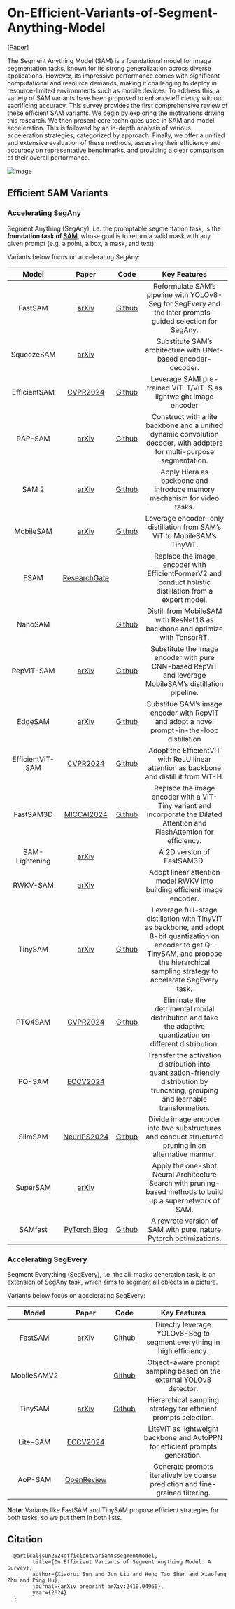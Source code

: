 # On-Efficient-Variants-of-Segment-Anything-Model
[[Paper]](https://arxiv.org/abs/2410.04960)

The Segment Anything Model (SAM) is a foundational model for image segmentation tasks, known for its strong generalization across diverse applications. However, its impressive performance comes with significant computational and resource demands, making it challenging to deploy in resource-limited environments such as mobile devices. To address this, a variety of SAM variants have been proposed to enhance efficiency without sacrificing accuracy. This survey provides the first comprehensive review of these efficient SAM variants. We begin by exploring the motivations driving this research. We then present core techniques used in SAM and model acceleration. This is followed by an in-depth analysis of various acceleration strategies, categorized by approach. Finally, we offer a unified and extensive evaluation of these methods, assessing their efficiency and accuracy on representative benchmarks, and providing a clear comparison of their overall performance.

![image](https://github.com/user-attachments/assets/025e0687-a66c-4a90-a9a2-a0c0b667423a)

## Efficient SAM Variants
### Accelerating SegAny
Segment Anything (SegAny), i.e. the promptable segmentation task, is the **foundation task of [SAM](https://arxiv.org/abs/2304.02643)**, whose goal is to return a valid mask with any given prompt (e.g. a point, a box, a mask, and text). 

Variants below focus on accelerating SegAny: 

| Model | Paper | Code | Key Features |
|:---:|:---:|:---:|:---:|
|FastSAM|[arXiv](https://arxiv.org/abs/2306.12156)|[Github](https://github.com/CASIA-IVA-Lab/FastSAM)|Reformulate SAM’s pipeline with YOLOv8-Seg for SegEvery and the later prompts-guided selection for SegAny.|
|SqueezeSAM|[arXiv](https://arxiv.org/abs/2312.06736)||Substitute SAM’s architecture with UNet-based encoder-decoder.|
|EfficientSAM|[CVPR2024](https://openaccess.thecvf.com/content/CVPR2024/papers/Xiong_EfficientSAM_Leveraged_Masked_Image_Pretraining_for_Efficient_Segment_Anything_CVPR_2024_paper.pdf)|[Github](https://github.com/yformer/EfficientSAM)|Leverage SAMI pre-trained ViT-T/ViT-S as lightweight image encoder|
|RAP-SAM|[arXiv](https://arxiv.org/abs/2401.10228)|[Github](https://github.com/xushilin1/RAP-SAM)|Construct with a lite backbone and a unified dynamic convolution decoder, with addpters for multi-purpose segmentation.|
|SAM 2|[arXiv](https://arxiv.org/abs/2408.00714)|[Github](https://github.com/facebookresearch/sam2)|Apply Hiera as backbone and introduce memory mechanism for video tasks.|
|MobileSAM|[arXiv](https://arxiv.org/abs/2306.14289)|[Github](https://github.com/ChaoningZhang/MobileSAM)|Leverage encoder-only distillation from SAM’s ViT to MobileSAM’s TinyViT.||
|ESAM|[ResearchGate](https://www.researchgate.net/publication/375895620_Efficient_SAM_for_Medical_Image_Analysis)||Replace the image encoder with EfficientFormerV2 and conduct holistic distillation from a expert model.|
|NanoSAM||[Github](https://github.com/NVIDIA-AI-IOT/nanosam)|Distill from MobileSAM with ResNet18 as backbone and optimize with TensorRT.|
|RepViT-SAM|[arXiv](https://arxiv.org/abs/2312.05760)|[Github](https://github.com/THU-MIG/RepViT/tree/main/sam)|Substitute the image encoder with pure CNN-based RepViT and leverage MobileSAM’s distillation pipeline.|
|EdgeSAM|[arXiv](https://arxiv.org/abs/2312.06660)|[Github](https://github.com/chongzhou96/EdgeSAM)|Substitue SAM’s image encoder with RepViT and adopt a novel prompt-in-the-loop distillation|
|EfficientViT-SAM|[CVPR2024](https://openaccess.thecvf.com/content/CVPR2024W/ELVM/papers/Zhang_EfficientViT-SAM_Accelerated_Segment_Anything_Model_Without_Performance_Loss_CVPRW_2024_paper.pdf)|[Github](https://github.com/mit-han-lab/efficientvit/tree/master/applications/efficientvit_sam)|Adopt the EfficientViT with ReLU linear attention as backbone and distill it from ViT-H.|
|FastSAM3D|[MICCAI2024](https://papers.miccai.org/miccai-2024/312-Paper2456.html)|[Github](https://github.com/arcadelab/FastSAM3D)|Replace the image encoder with a ViT-Tiny variant and incorporate the Dilated Attention and FlashAttention for efficiency.|
|SAM-Lightening|[arXiv](https://arxiv.org/abs/2403.09195)||A 2D version of FastSAM3D.|
|RWKV-SAM|[arXiv](https://arxiv.org/abs/2406.19369)||Adopt linear attention model RWKV into building efficient image encoder.|
|TinySAM|[arXiv](https://arxiv.org/abs/2312.13789)|[Github](https://github.com/xinghaochen/TinySAM)|Leverage full-stage distillation with TinyViT as backbone, and adopt 8-bit quantization on encoder to get Q-TinySAM, and propose the hierarchical sampling strategy to accelerate SegEvery task.|
|PTQ4SAM|[CVPR2024](https://openaccess.thecvf.com/content/CVPR2024/papers/Lv_PTQ4SAM_Post-Training_Quantization_for_Segment_Anything_CVPR_2024_paper.pdf)|[Github](https://github.com/chengtao-lv/PTQ4SAM)|Eliminate the detrimental modal distribution and take the adaptive quantization on different distribution.|
|PQ-SAM|[ECCV2024](https://www.ecva.net/papers/eccv_2024/papers_ECCV/papers/01627.pdf)||Transfer the activation distribution into quantization-friendly distribution by truncating, grouping and learnable transformation.|  
|SlimSAM|[NeurIPS2024](https://nips.cc/virtual/2024/poster/94649)|[Github](https://github.com/czg1225/SlimSAM)|Divide image encoder into two substructures and conduct structured pruning in an alternative manner.|
|SuperSAM|[arXiv](https://arxiv.org/abs/2501.08504)||Apply the one-shot Neural Architecture Search with pruning-based methods to build up a supernetwork of SAM.|
|SAMfast|[PyTorch Blog](https://pytorch.org/blog/accelerating-generative-ai/)|[Github](https://github.com/pytorch-labs/segment-anything-fast)|A rewrote version of SAM with pure, nature Pytorch optimizations.|

### Accelerating SegEvery
Segment Everything (SegEvery), i.e. the all-masks generation task, is an extension of SegAny task, which aims to segment all objects in a picture.

Variants below focus on accelerating SegEvery: 

| Model | Paper | Code | Key Features |
|:---:|:---:|:---:|:-------------:|
|FastSAM|[arXiv](https://arxiv.org/abs/2306.12156)|[Github](https://github.com/CASIA-IVA-Lab/FastSAM)|Directly leverage YOLOv8-Seg to segment everything in high efficiency.|
|MobileSAMV2||[Github](https://github.com/ChaoningZhang/MobileSAM)|Object-aware prompt sampling based on the external YOLOv8 detector.|
|TinySAM|[arXiv](https://arxiv.org/abs/2312.13789)|[Github](https://github.com/xinghaochen/TinySAM)|Hierarchical sampling strategy for efficient prompts selection.|
|Lite-SAM|[ECCV2024](https://www.ecva.net/papers/eccv_2024/papers_ECCV/papers/05077.pdf)||LiteViT as lightweight backbone and AutoPPN for efficient prompts generation.|
|AoP-SAM|[OpenReview](https://openreview.net/forum?id=mrs7Z7eoyT)||Generate prompts iteratively by coarse prediction and fine-grained filtering.|

**Note**: Variants like FastSAM and TinySAM propose efficient strategies for both tasks, so we put them in both lists.

## Citation
```
  @artical{sun2024efficientvariantssegmentmodel,
        title={On Efficient Variants of Segment Anything Model: A Survey}, 
        author={Xiaorui Sun and Jun Liu and Heng Tao Shen and Xiaofeng Zhu and Ping Hu},
        journal={arXiv preprint arXiv:2410.04960},
        year={2024}
  }
